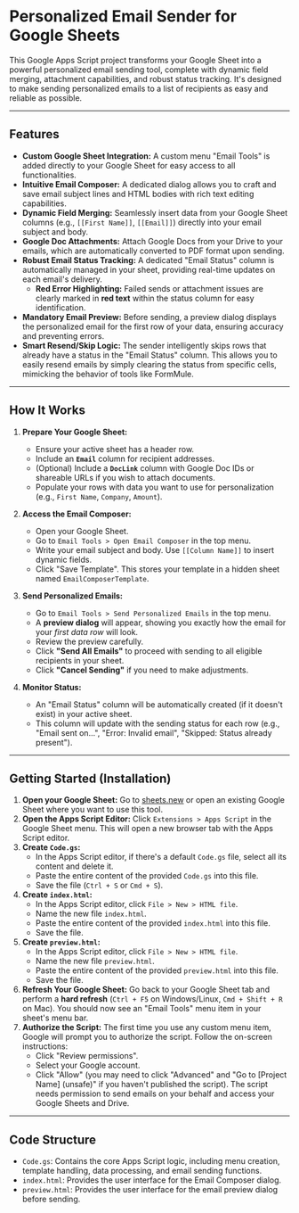 # Personalized Email Sender for Google Sheets

This Google Apps Script project transforms your Google Sheet into a powerful personalized email sending tool, complete with dynamic field merging, attachment capabilities, and robust status tracking. It's designed to make sending personalized emails to a list of recipients as easy and reliable as possible.

---

## Features

* **Custom Google Sheet Integration:** A custom menu "Email Tools" is added directly to your Google Sheet for easy access to all functionalities.
* **Intuitive Email Composer:** A dedicated dialog allows you to craft and save email subject lines and HTML bodies with rich text editing capabilities.
* **Dynamic Field Merging:** Seamlessly insert data from your Google Sheet columns (e.g., `[[First Name]]`, `[[Email]]`) directly into your email subject and body.
* **Google Doc Attachments:** Attach Google Docs from your Drive to your emails, which are automatically converted to PDF format upon sending.
* **Robust Email Status Tracking:** A dedicated "Email Status" column is automatically managed in your sheet, providing real-time updates on each email's delivery.
    * **Red Error Highlighting:** Failed sends or attachment issues are clearly marked in **red text** within the status column for easy identification.
* **Mandatory Email Preview:** Before sending, a preview dialog displays the personalized email for the first row of your data, ensuring accuracy and preventing errors.
* **Smart Resend/Skip Logic:** The sender intelligently skips rows that already have a status in the "Email Status" column. This allows you to easily resend emails by simply clearing the status from specific cells, mimicking the behavior of tools like FormMule.

---

## How It Works

1.  **Prepare Your Google Sheet:**
    * Ensure your active sheet has a header row.
    * Include an **`Email`** column for recipient addresses.
    * (Optional) Include a **`DocLink`** column with Google Doc IDs or shareable URLs if you wish to attach documents.
    * Populate your rows with data you want to use for personalization (e.g., `First Name`, `Company`, `Amount`).

2.  **Access the Email Composer:**
    * Open your Google Sheet.
    * Go to `Email Tools > Open Email Composer` in the top menu.
    * Write your email subject and body. Use `[[Column Name]]` to insert dynamic fields.
    * Click "Save Template". This stores your template in a hidden sheet named `EmailComposerTemplate`.

3.  **Send Personalized Emails:**
    * Go to `Email Tools > Send Personalized Emails` in the top menu.
    * A **preview dialog** will appear, showing you exactly how the email for your *first data row* will look.
    * Review the preview carefully.
    * Click **"Send All Emails"** to proceed with sending to all eligible recipients in your sheet.
    * Click **"Cancel Sending"** if you need to make adjustments.

4.  **Monitor Status:**
    * An "Email Status" column will be automatically created (if it doesn't exist) in your active sheet.
    * This column will update with the sending status for each row (e.g., "Email sent on...", "Error: Invalid email", "Skipped: Status already present").

---

## Getting Started (Installation)

1.  **Open your Google Sheet:** Go to [sheets.new](https://sheets.new) or open an existing Google Sheet where you want to use this tool.
2.  **Open the Apps Script Editor:** Click `Extensions > Apps Script` in the Google Sheet menu. This will open a new browser tab with the Apps Script editor.
3.  **Create `Code.gs`:**
    * In the Apps Script editor, if there's a default `Code.gs` file, select all its content and delete it.
    * Paste the entire content of the provided `Code.gs` into this file.
    * Save the file (`Ctrl + S` or `Cmd + S`).
4.  **Create `index.html`:**
    * In the Apps Script editor, click `File > New > HTML file`.
    * Name the new file `index.html`.
    * Paste the entire content of the provided `index.html` into this file.
    * Save the file.
5.  **Create `preview.html`:**
    * In the Apps Script editor, click `File > New > HTML file`.
    * Name the new file `preview.html`.
    * Paste the entire content of the provided `preview.html` into this file.
    * Save the file.
6.  **Refresh Your Google Sheet:** Go back to your Google Sheet tab and perform a **hard refresh** (`Ctrl + F5` on Windows/Linux, `Cmd + Shift + R` on Mac). You should now see an "Email Tools" menu item in your sheet's menu bar.
7.  **Authorize the Script:** The first time you use any custom menu item, Google will prompt you to authorize the script. Follow the on-screen instructions:
    * Click "Review permissions".
    * Select your Google account.
    * Click "Allow" (you may need to click "Advanced" and "Go to [Project Name] (unsafe)" if you haven't published the script). The script needs permission to send emails on your behalf and access your Google Sheets and Drive.

---

## Code Structure

* `Code.gs`: Contains the core Apps Script logic, including menu creation, template handling, data processing, and email sending functions.
* `index.html`: Provides the user interface for the Email Composer dialog.
* `preview.html`: Provides the user interface for the email preview dialog before sending.



